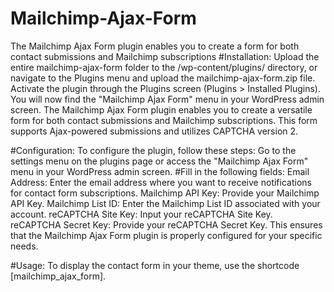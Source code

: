 # Mailchimp-Ajax-Form
The Mailchimp Ajax Form plugin enables you to create a form for both contact submissions and Mailchimp subscriptions
#Installation:
Upload the entire mailchimp-ajax-form folder to the /wp-content/plugins/ directory, or navigate to the Plugins menu and upload the mailchimp-ajax-form.zip file. Activate the plugin through the Plugins screen (Plugins > Installed Plugins). You will now find the "Mailchimp Ajax Form" menu in your WordPress admin screen.
The Mailchimp Ajax Form plugin enables you to create a versatile form for both contact submissions and Mailchimp subscriptions. This form supports Ajax-powered submissions and utilizes CAPTCHA version 2.

#Configuration:
To configure the plugin, follow these steps:
Go to the settings menu on the plugins page or access the "Mailchimp Ajax Form" menu in your WordPress admin screen.
#Fill in the following fields:
Email Address: Enter the email address where you want to receive notifications for contact form subscriptions.
Mailchimp API Key: Provide your Mailchimp API Key.
Mailchimp List ID: Enter the Mailchimp List ID associated with your account.
reCAPTCHA Site Key: Input your reCAPTCHA Site Key.
reCAPTCHA Secret Key: Provide your reCAPTCHA Secret Key.
This ensures that the Mailchimp Ajax Form plugin is properly configured for your specific needs.

#Usage:
To display the contact form in your theme, use the shortcode [mailchimp_ajax_form].
